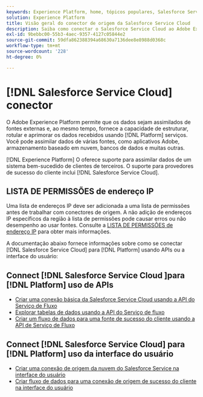 ```yaml
---
keywords: Experience Platform, home, tópicos populares, Salesforce Service Cloud, salesforce service cloud
solution: Experience Platform
title: Visão geral do conector de origem da Salesforce Service Cloud
description: Saiba como conectar o Salesforce Service Cloud ao Adobe Experience Platform usando APIs ou a interface do usuário.
exl-id: 9bebbc00-55b3-4aec-9357-4127c05844e2
source-git-commit: 59dfa862388394a68630a7136dee8e8988d0368c
workflow-type: tm+mt
source-wordcount: '228'
ht-degree: 0%

---
```


# [!DNL Salesforce Service Cloud] conector

O Adobe Experience Platform permite que os dados sejam assimilados de fontes externas e, ao mesmo tempo, fornece a capacidade de estruturar, rotular e aprimorar os dados recebidos usando [!DNL Platform] serviços. Você pode assimilar dados de várias fontes, como aplicativos Adobe, armazenamento baseado em nuvem, bancos de dados e muitas outras.

[!DNL Experience Platform] O oferece suporte para assimilar dados de um sistema bem-sucedido de clientes de terceiros. O suporte para provedores de sucesso do cliente inclui [!DNL Salesforce Service Cloud].

## LISTA DE PERMISSÕES de endereço IP

Uma lista de endereços IP deve ser adicionada a uma lista de permissões antes de trabalhar com conectores de origem. A não adição de endereços IP específicos da região à lista de permissões pode causar erros ou não desempenho ao usar fontes. Consulte a [LISTA DE PERMISSÕES de endereço IP](../../ip-address-allow-list.md) para obter mais informações.

A documentação abaixo fornece informações sobre como se conectar [!DNL Salesforce Service Cloud] para [!DNL Platform] usando APIs ou a interface do usuário:

## Connect [!DNL Salesforce Service Cloud ]para [!DNL Platform] uso de APIs

- [Criar uma conexão básica da Salesforce Service Cloud usando a API do Serviço de Fluxo](../../tutorials/api/create/customer-success/salesforce-service-cloud.md)
- [Explorar tabelas de dados usando a API do Serviço de fluxo](../../tutorials/api/explore/tabular.md)
- [Criar um fluxo de dados para uma fonte de sucesso do cliente usando a API de Serviço de Fluxo](../../tutorials/api/collect/customer-success.md)

## Connect [!DNL Salesforce Service Cloud] para [!DNL Platform] uso da interface do usuário

- [Criar uma conexão de origem da nuvem do Salesforce Service na interface do usuário](../../tutorials/ui/create/customer-success/salesforce-service-cloud.md)
- [Criar fluxo de dados para uma conexão de origem de sucesso do cliente na interface do usuário](../../tutorials/ui/dataflow/customer-success.md)
